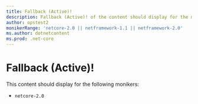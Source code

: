 ```yaml
---
title: Fallback (Active)!
description: Fallback (Active)! of the content should display for the moniker Range as 'netcore-2.0 || netframework-1.1'
author: opstest2
monikerRange: 'netcore-2.0 || netframework-1.1 || netframework-2.0'
ms.author: dotnetcontent
ms.prod: .net-core
---
```


# Fallback (Active)!

This content should display for the following monikers:

* `netcore-2.0`
